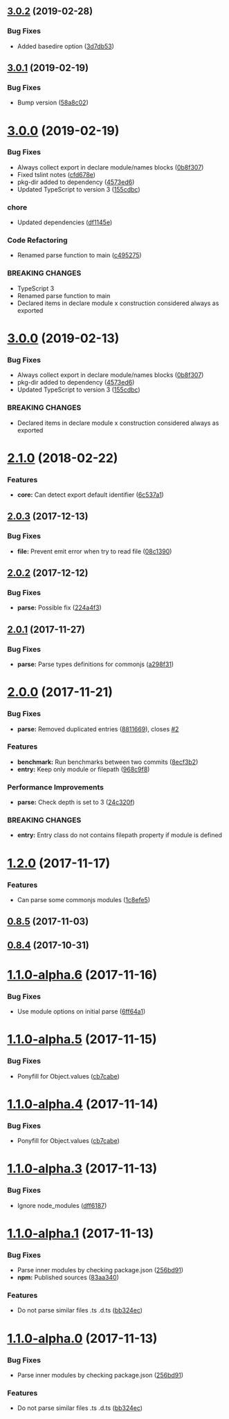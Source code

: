 ## [3.0.2](https://github.com/unlight/esm-exports/compare/v3.0.1...v3.0.2) (2019-02-28)


### Bug Fixes

* Added basedire option ([3d7db53](https://github.com/unlight/esm-exports/commit/3d7db53))

## [3.0.1](https://github.com/unlight/esm-exports/compare/v3.0.0...v3.0.1) (2019-02-19)


### Bug Fixes

* Bump version ([58a8c02](https://github.com/unlight/esm-exports/commit/58a8c02))

# [3.0.0](https://github.com/unlight/esm-exports/compare/v2.3.1...v3.0.0) (2019-02-19)


### Bug Fixes

* Always collect export in declare module/names blocks ([0b8f307](https://github.com/unlight/esm-exports/commit/0b8f307))
* Fixed tslint notes ([cfd678e](https://github.com/unlight/esm-exports/commit/cfd678e))
* pkg-dir added to dependency ([4573ed6](https://github.com/unlight/esm-exports/commit/4573ed6))
* Updated TypeScript to version 3 ([155cdbc](https://github.com/unlight/esm-exports/commit/155cdbc))


### chore

* Updated dependencies ([df1145e](https://github.com/unlight/esm-exports/commit/df1145e))


### Code Refactoring

* Renamed parse function to main ([c495275](https://github.com/unlight/esm-exports/commit/c495275))


### BREAKING CHANGES

* TypeScript 3
* Renamed parse function to main
* Declared items in declare module x construction considered always as exported

# [3.0.0](https://github.com/unlight/esm-exports/compare/v2.3.1...v3.0.0) (2019-02-13)


### Bug Fixes

* Always collect export in declare module/names blocks ([0b8f307](https://github.com/unlight/esm-exports/commit/0b8f307))
* pkg-dir added to dependency ([4573ed6](https://github.com/unlight/esm-exports/commit/4573ed6))
* Updated TypeScript to version 3 ([155cdbc](https://github.com/unlight/esm-exports/commit/155cdbc))


### BREAKING CHANGES

* Declared items in declare module x construction considered always as exported

<a name="2.1.0"></a>
# [2.1.0](https://github.com/unlight/esm-exports/compare/v2.0.3...v2.1.0) (2018-02-22)


### Features

* **core:** Can detect export default identifier ([6c537a1](https://github.com/unlight/esm-exports/commit/6c537a1))



<a name="2.0.3"></a>
## [2.0.3](https://github.com/unlight/typescript-exports/compare/v2.0.2...v2.0.3) (2017-12-13)


### Bug Fixes

* **file:** Prevent emit error when try to read file ([08c1390](https://github.com/unlight/typescript-exports/commit/08c1390))



<a name="2.0.2"></a>
## [2.0.2](https://github.com/unlight/typescript-exports/compare/v2.0.1...v2.0.2) (2017-12-12)


### Bug Fixes

* **parse:** Possible fix ([224a4f3](https://github.com/unlight/typescript-exports/commit/224a4f3))



<a name="2.0.1"></a>
## [2.0.1](https://github.com/unlight/typescript-exports/compare/v2.0.0...v2.0.1) (2017-11-27)


### Bug Fixes

* **parse:** Parse types definitions for commonjs ([a298f31](https://github.com/unlight/typescript-exports/commit/a298f31))



<a name="2.0.0"></a>
# [2.0.0](https://github.com/unlight/typescript-exports/compare/v1.2.0...v2.0.0) (2017-11-21)


### Bug Fixes

* **parse:** Removed duplicated entries ([8811669](https://github.com/unlight/typescript-exports/commit/8811669)), closes [#2](https://github.com/unlight/typescript-exports/issues/2)


### Features

* **benchmark:** Run benchmarks between two commits ([8ecf3b2](https://github.com/unlight/typescript-exports/commit/8ecf3b2))
* **entry:** Keep only module or filepath ([968c9f8](https://github.com/unlight/typescript-exports/commit/968c9f8))


### Performance Improvements

* **parse:** Check depth is set to 3 ([24c320f](https://github.com/unlight/typescript-exports/commit/24c320f))


### BREAKING CHANGES

* **entry:** Entry class do not contains filepath property if module is defined



<a name="1.2.0"></a>
# [1.2.0](https://github.com/unlight/typescript-exports/compare/v1.1.0-alpha.6...v1.2.0) (2017-11-17)


### Features

* Can parse some commonjs modules ([1c8efe5](https://github.com/unlight/typescript-exports/commit/1c8efe5))



<a name="0.8.5"></a>
## [0.8.5](https://github.com/unlight/typescript-exports/compare/v0.8.4...v0.8.5) (2017-11-03)



<a name="0.8.4"></a>
## [0.8.4](https://github.com/unlight/typescript-exports/compare/v0.8.3...v0.8.4) (2017-10-31)



<a name="1.1.0-alpha.6"></a>
# [1.1.0-alpha.6](https://github.com/unlight/typescript-exports/compare/v1.1.0-alpha.5...v1.1.0-alpha.6) (2017-11-16)


### Bug Fixes

* Use module options on initial parse ([6ff64a1](https://github.com/unlight/typescript-exports/commit/6ff64a1))



<a name="1.1.0-alpha.5"></a>
# [1.1.0-alpha.5](https://github.com/unlight/typescript-exports/compare/v1.1.0-alpha.3...v1.1.0-alpha.5) (2017-11-15)


### Bug Fixes

* Ponyfill for Object.values ([cb7cabe](https://github.com/unlight/typescript-exports/commit/cb7cabe))



<a name="1.1.0-alpha.4"></a>
# [1.1.0-alpha.4](https://github.com/unlight/typescript-exports/compare/v1.1.0-alpha.3...v1.1.0-alpha.4) (2017-11-14)


### Bug Fixes

* Ponyfill for Object.values ([cb7cabe](https://github.com/unlight/typescript-exports/commit/cb7cabe))



<a name="1.1.0-alpha.3"></a>
# [1.1.0-alpha.3](https://github.com/unlight/typescript-exports/compare/v1.1.0-alpha.2...v1.1.0-alpha.3) (2017-11-13)


### Bug Fixes

* Ignore node_modules ([dff6187](https://github.com/unlight/typescript-exports/commit/dff6187))

<a name="1.1.0-alpha.1"></a>
# [1.1.0-alpha.1](https://github.com/unlight/typescript-exports/compare/v0.8.3...v1.1.0-alpha.1) (2017-11-13)


### Bug Fixes

* Parse inner modules by checking package.json ([256bd91](https://github.com/unlight/typescript-exports/commit/256bd91))
* **npm:** Published sources ([83aa340](https://github.com/unlight/typescript-exports/commit/83aa340))


### Features

* Do not parse similar files .ts .d.ts ([bb324ec](https://github.com/unlight/typescript-exports/commit/bb324ec))



<a name="1.1.0-alpha.0"></a>
# [1.1.0-alpha.0](https://github.com/unlight/typescript-exports/compare/v0.8.3...v1.1.0-alpha.0) (2017-11-13)


### Bug Fixes

* Parse inner modules by checking package.json ([256bd91](https://github.com/unlight/typescript-exports/commit/256bd91))


### Features

* Do not parse similar files .ts .d.ts ([bb324ec](https://github.com/unlight/typescript-exports/commit/bb324ec))

